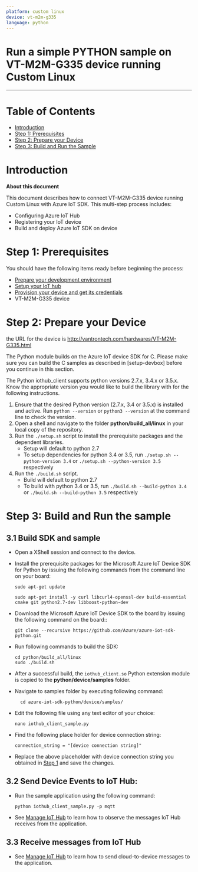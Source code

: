 ```yaml
---
platform: custom linux
device: vt-m2m-g335
language: python
---
```


Run a simple PYTHON sample on VT-M2M-G335 device running Custom Linux
===
---

# Table of Contents

-   [Introduction](#Introduction)
-   [Step 1: Prerequisites](#Prerequisites)
-   [Step 2: Prepare your Device](#PrepareDevice)
-   [Step 3: Build and Run the Sample](#Build)

<a name="Introduction"></a>
# Introduction

**About this document**

This document describes how to connect VT-M2M-G335 device running Custom Linux with Azure IoT SDK. This multi-step process includes:
-   Configuring Azure IoT Hub
-   Registering your IoT device
-   Build and deploy Azure IoT SDK on device

<a name="Prerequisites"></a>
# Step 1: Prerequisites

You should have the following items ready before beginning the process:

-   [Prepare your development environment][setup-devbox-python]
-   [Setup your IoT hub][lnk-setup-iot-hub]
-   [Provision your device and get its credentials][lnk-manage-iot-hub]
-   VT-M2M-G335 device

<a name="PrepareDevice"></a>
# Step 2: Prepare your Device
   the URL for the device is http://vantrontech.com/hardwares/VT-M2M-G335.html
   
   The Python module builds on the Azure IoT device SDK for C. Please make sure you can build the C samples as described in [setup-devbox] before you continue in this section.

The Python iothub_client supports python versions 2.7.x, 3.4.x or 3.5.x. Know the appropriate version you would like to build the library with for the following instructions.

 1. Ensure that the desired Python version (2.7.x, 3.4 or 3.5.x) is installed and active. Run `python --version` or `python3 --version` at the command line to check the version.
 2. Open a shell and navigate to the folder **python/build_all/linux** in your local copy of the repository.
 3. Run the `./setup.sh` script to install the prerequisite packages and the dependent libraries.
    * Setup will default to python 2.7
    * To setup dependencies for python 3.4 or 3.5, run `./setup.sh --python-version 3.4` or `./setup.sh --python-version 3.5` respectively
 4. Run the `./build.sh` script.
    * Build will default to python 2.7
    * To build with python 3.4 or 3.5, run `./build.sh --build-python 3.4` or `./build.sh --build-python 3.5` respectively 


<a name="Build"></a>
# Step 3: Build and Run the sample
## 3.1 Build SDK and sample

-   Open a XShell session and connect to the device.

-   Install the prerequisite packages for the Microsoft Azure IoT Device SDK for Python by issuing the following commands from the command line on your board:

        sudo apt-get update

        sudo apt-get install -y curl libcurl4-openssl-dev build-essential cmake git python2.7-dev libboost-python-dev

-   Download the Microsoft Azure IoT Device SDK to the board by issuing the following command on the board::

        git clone --recursive https://github.com/Azure/azure-iot-sdk-python.git

-   Run following commands to build the SDK:

        cd python/build_all/linux
	    sudo ./build.sh    

-   After a successful build, the `iothub_client.so` Python extension module is copied to the **python/device/samples** folder.

- Navigate to samples folder by executing following command:

        cd azure-iot-sdk-python/device/samples/

-   Edit the following file using any text editor of your choice:
    
        nano iothub_client_sample.py

-   Find the following place holder for device connection string:

        connection_string = "[device connection string]"

-   Replace the above placeholder with device connection string you obtained in [Step 1](#Prerequisites) and save the changes.

## 3.2 Send Device Events to IoT Hub:

-   Run the sample application using the following command:

        python iothub_client_sample.py -p mqtt

-   See [Manage IoT Hub][lnk-manage-iot-hub] to learn how to observe the messages IoT Hub receives from the application.

## 3.3 Receive messages from IoT Hub

-   See [Manage IoT Hub][lnk-manage-iot-hub] to learn how to send cloud-to-device messages to the application.

[setup-devbox-python]: https://github.com/Azure/azure-iot-sdk-python/blob/master/doc/python-devbox-setup.md
[lnk-setup-iot-hub]: ../setup_iothub.md
[lnk-manage-iot-hub]: ../manage_iot_hub.md
